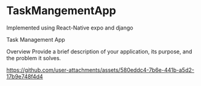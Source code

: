 # TaskMangementApp
Implemented using React-Native expo and django


Task Management App 

Overview
Provide a brief description of your application, its purpose, and the problem it solves.






https://github.com/user-attachments/assets/580eddc4-7b6e-441b-a5d2-17b9e748f4d4

